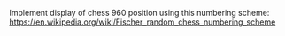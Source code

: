 Implement display of chess 960 position using this numbering scheme:
https://en.wikipedia.org/wiki/Fischer_random_chess_numbering_scheme


